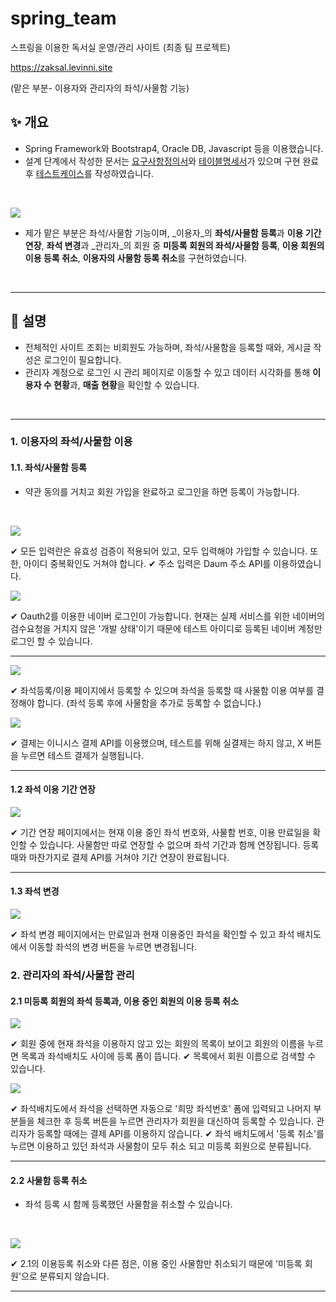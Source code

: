 # spring_team
스프링을 이용한 독서실 운영/관리 사이트 (최종 팀 프로젝트)

https://zaksal.levinni.site

(맡은 부분- 이용자와 관리자의 좌석/사물함 기능)

## ✨ 개요
- Spring Framework와 Bootstrap4, Oracle DB, Javascript 등을 이용했습니다.
- 설계 단계에서 작성한 문서는 [요구사항정의서](https://docs.google.com/spreadsheets/d/1chBl82uc50fDkP0AaRvvIVjLoho__hTbyNSMKHG-swc/edit?usp=sharing)와 [테이블명세서](https://docs.google.com/spreadsheets/d/11s8QidkAVAYh9vcFszlpW8211ZFeKqK0_ljiuiNq2Ww/edit?usp=sharing)가 있으며 구현 완료 후 [테스트케이스](https://docs.google.com/spreadsheets/d/1KaEjcrPBIjrSLesCaJChASqdTQFlX-rlrSJKvKLitmw/edit?usp=sharing)를 작성하였습니다.
<br>

![](https://images.velog.io/images/admin99/post/52b5fab1-3756-4b9f-97fc-f4c1fb0949e8/image.png)



- 제가 맡은 부분은 좌석/사물함 기능이며, _이용자_의 **좌석/사물함 등록**과 **이용 기간 연장**, **좌석 변경**과 _관리자_의 회원 중 **미등록 회원의 좌석/사물함 등록**, **이용 회원의 이용 등록 취소**, **이용자의 사물함 등록 취소**를 구현하였습니다.
<br>

---

## 🍍 설명
- 전체적인 사이트 조회는 비회원도 가능하며, 좌석/사물함을 등록할 때와, 게시글 작성은 로그인이 필요합니다.
- 관리자 계정으로 로그인 시 관리 페이지로 이동할 수 있고 데이터 시각화를 통해 **이용자 수 현황**과, **매출 현황**을 확인할 수 있습니다.
<br>

---

### 1. 이용자의 좌석/사물함 이용
#### 1.1. 좌석/사물함 등록
- 약관 동의를 거치고 회원 가입을 완료하고 로그인을 하면 등록이 가능합니다.
<br>

![](https://images.velog.io/images/admin99/post/afdf760d-6912-4549-b46b-04fa624d4c91/image.png)
<br>

✔ 모든 입력란은 유효성 검증이 적용되어 있고, 모두 입력해야 가입할 수 있습니다. 또한, 아이디 중복확인도 거쳐야 합니다.
✔ 주소 입력은 Daum 주소 API를 이용하였습니다.
<br>

![](https://images.velog.io/images/admin99/post/af40f00b-b041-498c-af76-2534ed93550d/image.png)
<br>

✔ Oauth2를 이용한 네이버 로그인이 가능합니다. 현재는 실제 서비스를 위한 네이버의 검수요청을 거치지 않은 '개발 상태'이기 때문에 테스트 아이디로 등록된 네이버 계정만 로그인 할 수 있습니다.
<br>

---

![](https://images.velog.io/images/admin99/post/568158fe-6e42-4c44-ba46-fc16191b7565/image.png)
<br>

✔ 좌석등록/이용 페이지에서 등록할 수 있으며 좌석을 등록할 때 사물함 이용 여부를 결정해야 합니다. (좌석 등록 후에 사물함을 추가로 등록할 수 없습니다.)
<br>

![](https://images.velog.io/images/admin99/post/0bf402df-3a1e-4da2-991e-0ff3806e46f9/image.png)
<br>

✔ 결제는 이니시스 결제 API를 이용했으며, 테스트를 위해 실결제는 하지 않고, X 버튼을 누르면 테스트 결제가 실행됩니다.
<br>

---
#### 1.2 좌석 이용 기간 연장

![](https://images.velog.io/images/admin99/post/ed1966f7-0b95-4206-b72b-18b9c743b026/image.png)
<br>

✔ 기간 연장 페이지에서는 현재 이용 중인 좌석 번호와, 사물함 번호, 이용 만료일을 확인할 수 있습니다. 사물함만 따로 연장할 수 없으며 좌석 기간과 함께 연장됩니다. 등록 때와 마찬가지로 결제 API를 거쳐야 기간 연장이 완료됩니다.
<br>

---
#### 1.3 좌석 변경
![](https://images.velog.io/images/admin99/post/cf79b9d1-e49b-4239-856f-a61a4c8e28a3/image.png)
<br>

✔ 좌석 변경 페이지에서는 만료일과 현재 이용중인 좌석을 확인할 수 있고 좌석 배치도에서 이동할 좌석의 변경 버튼을 누르면 변경됩니다.

### 2. 관리자의 좌석/사물함 관리
#### 2.1 미등록 회원의 좌석 등록과, 이용 중인 회원의 이용 등록 취소
![](https://images.velog.io/images/admin99/post/1d40f3e5-233b-40ac-a3f4-da93424c41d0/image.png)

✔ 회원 중에 현재 좌석을 이용하지 않고 있는 회원의 목록이 보이고 회원의 이름을 누르면 목록과 좌석배치도 사이에 등록 폼이 뜹니다.
✔ 목록에서 회원 이름으로 검색할 수 있습니다.
<br>

![](https://images.velog.io/images/admin99/post/e15ae0f4-81c4-42dc-8cc9-a21c415b7dc1/image.png)
<br>

✔ 좌석배치도에서 좌석을 선택하면 자동으로 '희망 좌석번호' 폼에 입력되고 나머지 부분들을 체크한 후 등록 버튼을 누르면 관리자가 회원을 대신하여 등록할 수 있습니다. 관리자가 등록할 때에는 결제 API를 이용하지 않습니다.
✔ 좌석 배치도에서 '등록 취소'를 누르면 이용하고 있던 좌석과 사물함이 모두 취소 되고 미등록 회원으로 분류됩니다.
<br>

---
#### 2.2 사물함 등록 취소
- 좌석 등록 시 함께 등록했던 사물함을 취소할 수 있습니다.
<br>

![](https://images.velog.io/images/admin99/post/fcb4dbac-5cf6-4727-9e66-12b33bbc446a/image.png)
<br>

✔ 2.1의 이용등록 취소와 다른 점은, 이용 중인 사물함만 취소되기 때문에 '미등록 회원'으로 분류되지 않습니다.
<br>

---

